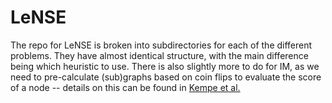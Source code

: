 # LeNSE

The repo for LeNSE is broken into subdirectories for each of the different problems. They have almost identical structure, with the main difference being which heuristic to use. There is also slightly more to do for IM, as we need to pre-calculate (sub)graphs based on coin flips to evaluate the score of a node -- details on this can be found in [Kempe et al.]([url](http://www.theoryofcomputing.org/articles/v011a004/v011a004.pdf))
